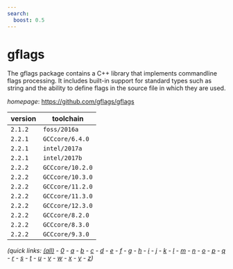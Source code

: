 ```yaml
---
search:
  boost: 0.5
---
```

# gflags

The gflags package contains a C++ library that implements commandline flags  processing.  It includes built-in support for standard types such as string  and the ability to define flags in the source file in which they are used.

*homepage*: <https://github.com/gflags/gflags>

version | toolchain
--------|----------
``2.1.2`` | ``foss/2016a``
``2.2.1`` | ``GCCcore/6.4.0``
``2.2.1`` | ``intel/2017a``
``2.2.1`` | ``intel/2017b``
``2.2.2`` | ``GCCcore/10.2.0``
``2.2.2`` | ``GCCcore/10.3.0``
``2.2.2`` | ``GCCcore/11.2.0``
``2.2.2`` | ``GCCcore/11.3.0``
``2.2.2`` | ``GCCcore/12.3.0``
``2.2.2`` | ``GCCcore/8.2.0``
``2.2.2`` | ``GCCcore/8.3.0``
``2.2.2`` | ``GCCcore/9.3.0``


*(quick links: [(all)](../index.md) - [0](../0/index.md) - [a](../a/index.md) - [b](../b/index.md) - [c](../c/index.md) - [d](../d/index.md) - [e](../e/index.md) - [f](../f/index.md) - [g](../g/index.md) - [h](../h/index.md) - [i](../i/index.md) - [j](../j/index.md) - [k](../k/index.md) - [l](../l/index.md) - [m](../m/index.md) - [n](../n/index.md) - [o](../o/index.md) - [p](../p/index.md) - [q](../q/index.md) - [r](../r/index.md) - [s](../s/index.md) - [t](../t/index.md) - [u](../u/index.md) - [v](../v/index.md) - [w](../w/index.md) - [x](../x/index.md) - [y](../y/index.md) - [z](../z/index.md))*

